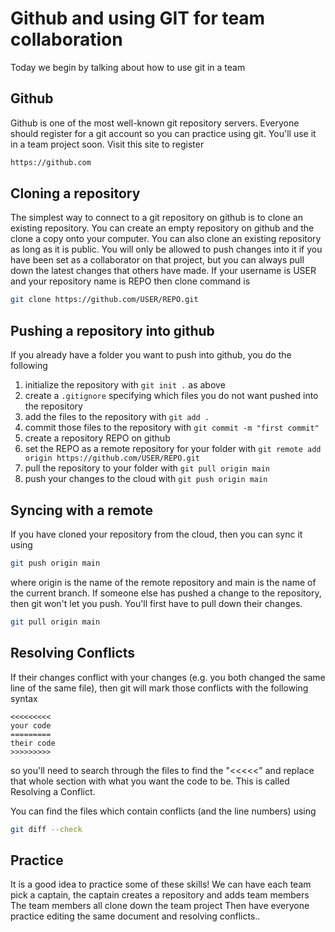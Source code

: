 # Github and using GIT for team collaboration
Today we begin by talking about how to use git in a team

## Github
Github is one of the most well-known git repository servers.  Everyone should register for a git account
so you can practice using git. You'll use it in a team project soon. Visit this site to register
``` bash
https://github.com
```

## Cloning a repository
The simplest way to connect to a git repository on github is to clone an existing repository.
You can create an empty repository on github and the clone a copy onto your computer.
You can also clone an existing repository as long as it is public. You will only be allowed to push changes
into it if you have been set as a collaborator on that project, but you can always pull down the latest changes
that others have made. If your username is USER and your repository name is REPO then clone command is
``` bash
git clone https://github.com/USER/REPO.git
```

## Pushing a repository into github
If you already have a folder you want to push into github, you do the following
1. initialize the repository with ```git init .``` as above
2. create a ```.gitignore``` specifying which files you do not want pushed into the repository
3. add the files to the repository with ```git add .```
4. commit those files to the repository with ```git commit -m "first commit"```
5. create a repository REPO on github
6. set the REPO as a remote repository for your folder with ```git remote add origin https://github.com/USER/REPO.git```
7. pull the repository to your folder with ```git pull origin main```
8. push your changes to the cloud with ```git push origin main```

## Syncing with a remote
If you have cloned your repository from the cloud, then you can sync it using
``` bash
git push origin main
```
where origin is the name of the remote repository and main is the name of the current branch. If someone else has pushed a change to the repository, then git won't let you push. You'll first have to pull down their changes.
``` bash
git pull origin main
```


## Resolving Conflicts
If their changes conflict with your changes (e.g. you both changed the same line of the same file), then git will mark those conflicts with the following syntax
```
<<<<<<<<<
your code
=========
their code
>>>>>>>>>
```

so  you'll need to search through the files to find the "<<<<<" and replace that whole section with what you want the code to be.  This is called Resolving a Conflict. 

You can find the files which contain conflicts (and the line numbers) using
``` bash
git diff --check
```

## Practice
It is a good idea to practice some of these skills!
We can have each team pick a captain, the captain creates a repository and adds team members
The team members all clone down the team project
Then have everyone practice editing the same document and resolving conflicts..

